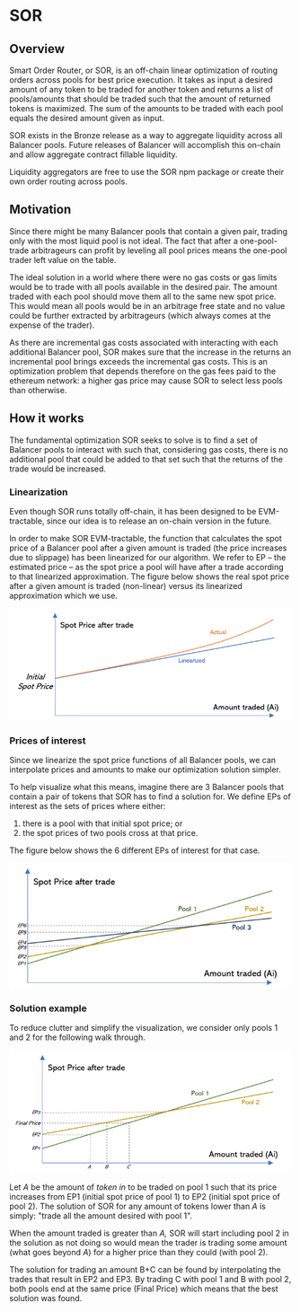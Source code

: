 # SOR

## Overview

Smart Order Router, or SOR, is an off-chain linear optimization of routing orders across pools for best price execution. It takes as input a desired amount of any token to be traded for another token and returns a list of pools/amounts that should be traded such that the amount of returned tokens is maximized. The sum of the amounts to be traded with each pool equals the desired amount given as input.

SOR exists in the Bronze release as a way to aggregate liquidity across all Balancer pools. Future releases of Balancer will accomplish this on-chain and allow aggregate contract fillable liquidity.

Liquidity aggregators are free to use the SOR npm package or create their own order routing across pools.

## Motivation

Since there might be many Balancer pools that contain a given pair, trading only with the most liquid pool is not ideal. The fact that after a one-pool-trade arbitrageurs can profit by leveling all pool prices means the one-pool trader left value on the table.

The ideal solution in a world where there were no gas costs or gas limits would be to trade with all pools available in the desired pair. The amount traded with each pool should move them all to the same new spot price. This would mean all pools would be in an arbitrage free state and no value could be further extracted by arbitrageurs \(which always comes at the expense of the trader\).

As there are incremental gas costs associated with interacting with each additional Balancer pool, SOR makes sure that the increase in the returns an incremental pool brings exceeds the incremental gas costs. This is an optimization problem that depends therefore on the gas fees paid to the ethereum network: a higher gas price may cause SOR to select less pools than otherwise.

## How it works

The fundamental optimization SOR seeks to solve is to find a set of Balancer pools to interact with such that, considering gas costs, there is no additional pool that could be added to that set such that the returns of the trade would be increased.

### Linearization

Even though SOR runs totally off-chain, it has been designed to be EVM-tractable, since our idea is to release an on-chain version in the future.

In order to make SOR EVM-tractable, the function that calculates the spot price of a Balancer pool after a given amount is traded \(the price increases due to slippage\) has been linearized for our algorithm. We refer to EP – the estimated price – as the spot price a pool will have after a trade according to that linearized approximation. The figure below shows the real spot price after a given amount is traded \(non-linear\) versus its linearized approximation which we use.

![](../.gitbook/assets/picture1.png)

### Prices of interest

Since we linearize the spot price functions of all Balancer pools, we can interpolate prices and amounts to make our optimization solution simpler. 

To help visualize what this means, imagine there are 3 Balancer pools that contain a pair of tokens that SOR has to find a solution for. We define EPs of interest as the sets of prices where either:

1. there is a pool with that initial spot price; or
2. the spot prices of two pools cross at that price.

The figure below shows the 6 different EPs of interest for that case.

![](../.gitbook/assets/picture2.png)

### Solution example

To reduce clutter and simplify the visualization, we consider only pools 1 and 2 for the following walk through.

![](../.gitbook/assets/picture3.png)

Let _A_ be the amount of _token in_  to be traded on pool 1 such that its price increases from EP1 \(initial spot price of pool 1\) to EP2 \(initial spot price of pool 2\). The solution of SOR for any amount of tokens lower than _A_ is simply: "trade all the amount desired with pool 1".

When the amount traded is greater than _A,_ SOR will start including pool 2 in the solution as not doing so would mean the trader is trading some amount \(what goes beyond _A_\) for a higher price than they could \(with pool 2\).

The solution for trading an amount B+C can be found by interpolating the trades that result in EP2 and EP3. By trading C with pool 1 and B with pool 2, both pools end at the same price \(Final Price\) which means that the best solution was found. 





